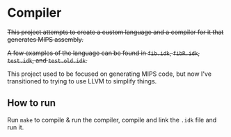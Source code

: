 # Compiler

~~This project attempts to create a custom language and a compiler for it that generates MIPS assembly.~~

~~A few examples of the language can be found in `fib.idk`, `fibR.idk`, `test.idk`, and `test.old.idk`.~~

This project used to be focused on generating MIPS code, but now I've transitioned to trying to use LLVM to simplify things.

## How to run

Run `make` to compile & run the compiler, compile and link the `.idk` file and run it.
<!-- 
To compiler `fibR.idk` for example (fibonacci numbers with recursion), run 

`./Main -i fibR.idk -o fibR.s`

To run the generated MIPS assembly, I've used the MIPS32 simulator `spim`. Use `spim -f fibR.s` to run.

To run the automatic tests, run `pytest`. (This requires `python3` and `pytest`).
 -->
